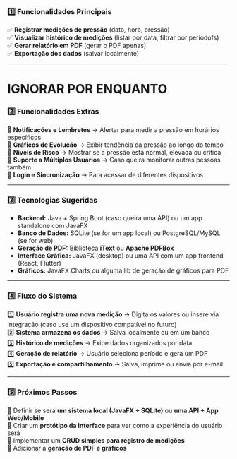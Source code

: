 
### **1️⃣ Funcionalidades Principais**

✅ **Registrar medições de pressão** (data, hora, pressão)  
✅ **Visualizar histórico de medições** (listar por data, filtrar por períodofs)  
✅ **Gerar relatório em PDF** (gerar o PDF apenas)  
✅ **Exportação dos dados**  (salvar localmente)

---

# IGNORAR POR ENQUANTO

### **2️⃣ Funcionalidades Extras**

🔹 **Notificações e Lembretes** → Alertar para medir a pressão em horários específicos  
🔹 **Gráficos de Evolução** → Exibir tendência da pressão ao longo do tempo  
🔹 **Níveis de Risco** → Mostrar se a pressão está normal, elevada ou crítica  
🔹 **Suporte a Múltiplos Usuários** → Caso queira monitorar outras pessoas também  
🔹 **Login e Sincronização** → Para acessar de diferentes dispositivos

---

### **3️⃣ Tecnologias Sugeridas**

- **Backend:** Java + Spring Boot (caso queira uma API) ou um app standalone com JavaFX
- **Banco de Dados:** SQLite (se for um app local) ou PostgreSQL/MySQL (se for web)
- **Geração de PDF:** Biblioteca **iText** ou **Apache PDFBox**
- **Interface Gráfica:** JavaFX (desktop) ou uma API com um app frontend (React, Flutter)
- **Gráficos:** JavaFX Charts ou alguma lib de geração de gráficos para PDF

---

### **4️⃣ Fluxo do Sistema**

1️⃣ **Usuário registra uma nova medição** → Digita os valores ou insere via integração (caso use um dispositivo compatível no futuro)  
2️⃣ **Sistema armazena os dados** → Salva localmente ou em um banco  
3️⃣ **Histórico de medições** → Exibe dados organizados por data  
4️⃣ **Geração de relatório** → Usuário seleciona período e gera um PDF  
5️⃣ **Exportação e compartilhamento** → Salva, imprime ou envia por e-mail
	 
---

### **5️⃣ Próximos Passos**

🔹 Definir se será **um sistema local (JavaFX + SQLite)** ou **uma API + App Web/Mobile**  
🔹 Criar um **protótipo da interface** para ver como a experiência do usuário será  
🔹 Implementar um **CRUD simples para registro de medições**  
🔹 Adicionar a **geração de PDF e gráficos**